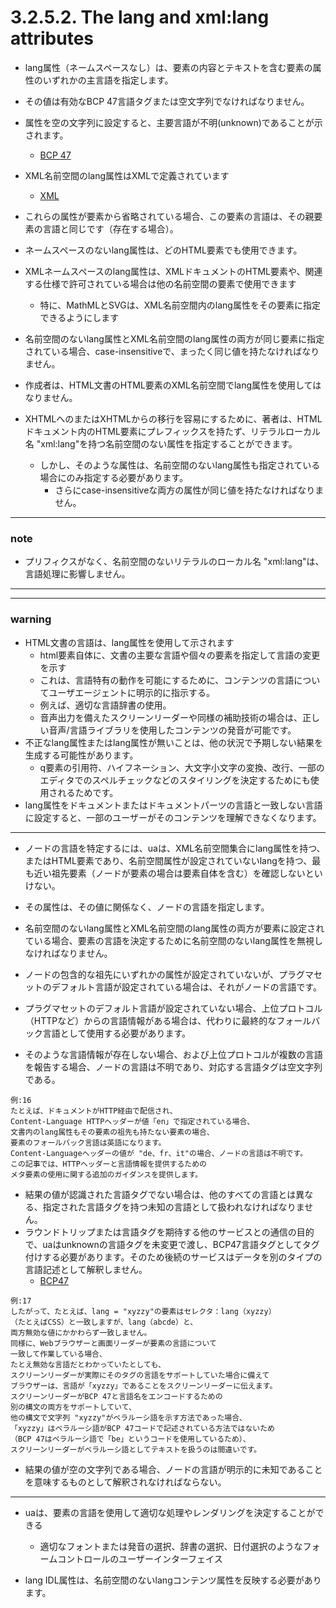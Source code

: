 # 3.2.5.2. The lang and xml:lang attributes

- lang属性（ネームスペースなし）は、要素の内容とテキストを含む要素の属性のいずれかの主言語を指定します。
- その値は有効なBCP 47言語タグまたは空文字列でなければなりません。
- 属性を空の文字列に設定すると、主要言語が不明(unknown)であることが示されます。
    - [BCP 47](https://www.w3.org/TR/html/references.html#biblio-bcp47)

- XML名前空間のlang属性はXMLで定義されています
    - [XML](https://www.w3.org/TR/html/references.html#biblio-xml)

- これらの属性が要素から省略されている場合、この要素の言語は、その親要素の言語と同じです（存在する場合）。

- ネームスペースのないlang属性は、どのHTML要素でも使用できます。

- XMLネームスペースのlang属性は、XMLドキュメントのHTML要素や、関連する仕様で許可されている場合は他の名前空間の要素で使用できます
    - 特に、MathMLとSVGは、XML名前空間内のlang属性をその要素に指定できるようにします
- 名前空間のないlang属性とXML名前空間のlang属性の両方が同じ要素に指定されている場合、case-insensitiveで、まったく同じ値を持たなければなりません。

- 作成者は、HTML文書のHTML要素のXML名前空間でlang属性を使用してはなりません。
- XHTMLへのまたはXHTMLからの移行を容易にするために、著者は、HTMLドキュメント内のHTML要素にプレフィックスを持たず、リテラルローカル名 "xml:lang"を持つ名前空間のない属性を指定することができます。
    - しかし、そのような属性は、名前空間のないlang属性も指定されている場合にのみ指定する必要があります。
        - さらにcase-insensitiveな両方の属性が同じ値を持たなければなりません。

***
### note
- プリフィクスがなく、名前空間のないリテラルのローカル名 "xml:lang"は、言語処理に影響しません。
***

***
### warning
- HTML文書の言語は、lang属性を使用して示されます
    - html要素自体に、文書の主要な言語や個々の要素を指定して言語の変更を示す
    - これは、言語特有の動作を可能にするために、コンテンツの言語についてユーザエージェントに明示的に指示する。
    - 例えば、適切な言語辞書の使用。
    - 音声出力を備えたスクリーンリーダーや同様の補助技術の場合は、正しい音声/言語ライブラリを使用したコンテンツの発音が可能です。
- 不正なlang属性またはlang属性が無いことは、他の状況で予期しない結果を生成する可能性があります。
    - q要素の引用符、ハイフネーション、大文字小文字の変換、改行、一部のエディタでのスペルチェックなどのスタイリングを決定するためにも使用されるためです。
- lang属性をドキュメントまたはドキュメントパーツの言語と一致しない言語に設定すると、一部のユーザーがそのコンテンツを理解できなくなります。
***

- ノードの言語を特定するには、uaは、XML名前空間集合にlang属性を持つ、またはHTML要素であり、名前空間属性が設定されていないlangを持つ、最も近い祖先要素（ノードが要素の場合は要素自体を含む）を確認しないといけない。
- その属性は、その値に関係なく、ノードの言語を指定します。

- 名前空間のないlang属性とXML名前空間のlang属性の両方が要素に設定されている場合、要素の言語を決定するために名前空間のないlang属性を無視しなければなりません。
- ノードの包含的な祖先にいずれかの属性が設定されていないが、プラグマセットのデフォルト言語が設定されている場合は、それがノードの言語です。
- プラグマセットのデフォルト言語が設定されていない場合、上位プロトコル（HTTPなど）からの言語情報がある場合は、代わりに最終的なフォールバック言語として使用する必要があります。
- そのような言語情報が存在しない場合、および上位プロトコルが複数の言語を報告する場合、ノードの言語は不明であり、対応する言語タグは空文字列である。

```
例:16
たとえば、ドキュメントがHTTP経由で配信され、
Content-Language HTTPヘッダーが値「en」で指定されている場合、
文書内のlang属性もその要素の祖先も持たない要素の場合、
要素のフォールバック言語は英語になります。
Content-Languageヘッダーの値が "de、fr、it"の場合、ノードの言語は不明です。
この記事では、HTTPヘッダーと言語情報を提供するための
メタ要素の使用に関する追加のガイダンスを提供します。
```

- 結果の値が認識された言語タグでない場合は、他のすべての言語とは異なる、指定された言語タグを持つ未知の言語として扱われなければなりません。
- ラウンドトリップまたは言語タグを期待する他のサービスとの通信の目的で、uaはunknownの言語タグを未変更で渡し、BCP47言語タグとしてタグ付けする必要があります。そのため後続のサービスはデータを別のタイプの言語記述として解釈しません。
    - [BCP47](https://www.w3.org/TR/html/references.html#biblio-bcp47)


```
例:17
したがって、たとえば、lang = "xyzzy"の要素はセレクタ：lang（xyzzy）
（たとえばCSS）と一致しますが、lang（abcde）と、
両方無効な値にかかわらず一致しません。
同様に、Webブラウザーと画面リーダーが要素の言語について
一致して作業している場合、
たとえ無効な言語だとわかっていたとしても、
スクリーンリーダーが実際にそのタグの言語をサポートしていた場合に備えて
ブラウザーは、言語が「xyzzy」であることをスクリーンリーダーに伝えます。
スクリーンリーダーがBCP 47と言語名をエンコードするための
別の構文の両方をサポートしていて、
他の構文で文字列 "xyzzy"がベラルーシ語を示す方法であった場合、
「xyzzy」はベラルーシ語がBCP 47コードで記述されている方法ではないため
（BCP 47はベラルーシ語で「be」というコードを使用しているため）、
スクリーンリーダーがベラルーシ語としてテキストを扱うのは間違いです。
```

- 結果の値が空の文字列である場合、ノードの言語が明示的に未知であることを意味するものとして解釈されなければならない。

***

- uaは、要素の言語を使用して適切な処理やレンダリングを決定することができる
    - 適切なフォントまたは発音の選択、辞書の選択、日付選択のようなフォームコントロールのユーザーインターフェイス

- lang IDL属性は、名前空間のないlangコンテンツ属性を反映する必要があります。
